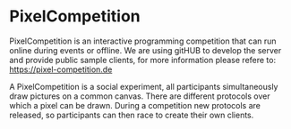 # PixelCompetition

PixelCompetition is an interactive programming competition that can run online during events or offline. We are using gitHUB to develop the server and provide public sample clients, for more information please refere to: https://pixel-competition.de

A PixelCompetition is a social experiment, all participants simultaneously draw pictures on a common canvas. There are different protocols over which a pixel can be drawn. During a competition new protocols are released, so participants can then race to create their own clients.
